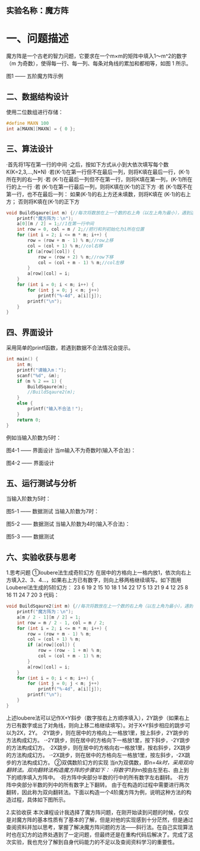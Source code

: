 ## 实验名称：魔方阵
# 一、问题描述
魔方阵是一个古老的智力问题，它要求在一个m×m的矩阵中填入1～m^2的数字（m 为奇数），使得每一行、每一列、每条对角线的累加和都相等，如图 1 所示。

图1 —— 五阶魔方阵示例

## 二、数据结构设计
使用二位数组进行存储：
```c++
#define MAXN 100
int a[MAXN][MAXN] = { 0 };
```

## 三、算法设计
·首先将1写在第一行的中间
·之后，按如下方式从小到大依次填写每个数K(K=2,3,...,N*N)
·若(K-1)在第一行但不在最后一列，则将K填在最后一行，(K-1)所在列的右一列
·若 (K-1)在最后一列但不在第一行，则将K填在第一列，(K-1)所在行的上一行
·若 (K-1)在第一行最后一列，则将K填在(K-1)的正下方
·若 (K-1)既不在第一行，也不在最后一列：
如果(K-1)的右上方还未填数，则将K填在 (K-1)的右上方；
否则将K填在(K-1)的正下方

```c++
void BuildSqaure(int m) {//每次将数放在上一个数的右上角（以左上角为最小），遇到边界则取余，遇到已赋值的则放在上一个数的下方
	printf("魔方阵为：\n");
	a[0][m / 2] = 1;//1在第一行中间
	int row = 0, col = m / 2;//把行和列初始化为1所在位置
	for (int i = 2; i <= m * m; i++) {
		row = (row + m - 1) % m;//row上移
		col = (col + 1) % m;//col右移
		if (a[row][col]) {
			row = (row + 2) % m;//row下移
			col = (col + m - 1) % m;//col左移
		}
		a[row][col] = i;
	}
	for (int i = 0; i < m; i++) {
		for (int j = 0; j < m; j++)
			printf("%-4d", a[i][j]);
		printf("\n");
	}
}
```

## 四、界面设计
采用简单的printf函数，若遇到数据不合法情况会提示。
```c++
int main() {
	int m;
	printf("请输入m：");
	scanf("%d", &m);
	if (m % 2 == 1) {
		BuildSqaure(m);
		//BuildSqaure2(m);
	}
	else {
		printf("输入不合法！");
	}
	return 0;
}
```
例如当输入阶数为5时：

图4-1 —— 界面设计
当m输入不为奇数时(输入不合法)：

图4-2 —— 界面设计







## 五、运行测试与分析
当输入阶数为5时：

图5-1 —— 数据测试
当输入阶数为7时：

图5-2 —— 数据测试
当输入阶数为4时(输入不合法)：

图5-3 —— 数据测试


## 六、实验收获与思考
1.思考问题
①loubere法生成奇阶幻方
在居中的方格向上一格内放1，依次向右上方填入2、3、4…，如果右上方已有数字，则向上移两格继续填写。如下图用Louberel法生成的5阶幻方：
23 6 19 2 15
10 18 1 14 22
17 5 13 21 9
4 12 25 8 16
11 24 7 20 3
代码：
```c++
void BuildSqaure2(int m) {//每次将数放在上一个数的右上角（以左上角为最小），遇到边界则取余，遇到已赋值的则往上两个
	printf("魔方阵为：\n");
	a[m / 2 - 1][m / 2] = 1;
	int row = m / 2 - 1, col = m / 2;
	for (int i = 2; i <= m * m; i++) {
		row = (row + m - 1) % m;
		col = (col + 1) % m;
		if (a[row][col]) {
			row = (row - 1 + m) % m;
			col = (col + m - 1) % m;
		}
		a[row][col] = i;
	}
	for (int i = 0; i < m; i++) {
		for (int j = 0; j < m; j++)
			printf("%-4d", a[i][j]);
		printf("\n");
	}
}
```
上述loubere法可以记作X+Y斜步（数字按右上方顺序填入），2Y跳步（如果右上方已有数字或出了对角线，则向上移二格继续填写）。对于X+Y斜步相应的跳步可以为2X，2Y。
·2Y跳步，则在居中的方格向上一格放1里，按上斜步，2Y跳步的方法构成幻方。
·-2Y跳步，则在居中的方格向下一格放1里，按下斜步，-2Y跳步的方法构成幻方。
·2X跳步，则在居中的方格向右一格放1里，按右斜步，2X跳步的方法构成幻方。
·-2X跳步，则在居中的方格向左一格放1里，按左斜步，-2X跳步的方法构成幻方。
②双偶数阶幻方的实现
当n为双偶数，即n=4*k时，采用双向翻转法。双向翻转法构造魔方阵的步骤如下：
·将数字1到n*n按由左至右、由上到下的顺序填入方阵中。
·将方阵中央部分半数的行中的所有数字左右翻转。
·将方阵中央部分半数的列中的所有数字上下翻转。
由于在构造的过程中需要进行两次翻转，因此称为双向翻转法。下面以构造一个4阶魔方阵为例，说明这种方法的构造过程，具体如下图所示。


2.实验收获
本次课程设计我选择了魔方阵问题，在刚开始读到问题的时候，仅仅是对魔方阵的基本性质有了基本的了解，但是对他的实现感到十分茫然，但是通过查阅资料并加以思考，掌握了解决魔方阵问题的方法——斜行法。在自己实现算法时也在幻方的边界处遇到了一定问题，但最终还是在重构代码后解决了。完成了这次实验，我也充分了解到自身代码能力的不足以及查阅资料学习的重要性。


